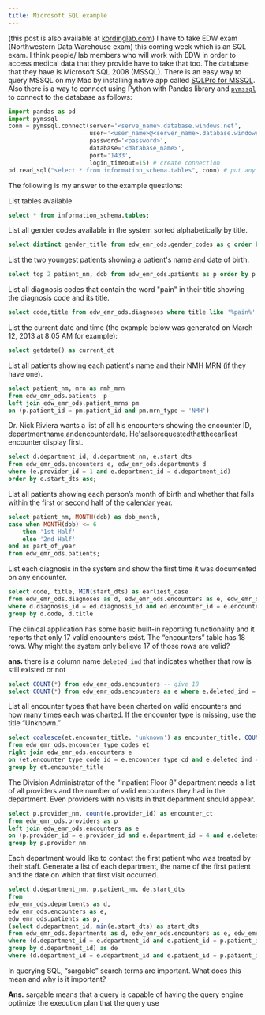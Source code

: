 ```yaml
---
title: Microsoft SQL example
---
```


(this post is also available at [kordinglab.com](http://kordinglab.com/)) I have to take EDW exam (Northwestern Data Warehouse exam) this coming week which is an SQL exam. I think people/ lab members who will work with EDW in order to access medical data that they provide have to take that too. The database that they have is Microsoft SQL 2008 (MSSQL). There is an easy way to query MSSQL on my Mac by installing
native app called [SQLPro for MSSQL](http://www.macsqlclient.com/). Also there is a way to connect using Python with  Pandas library and [`pymssql`](https://github.com/PyMySQL/PyMySQL) to connect to the database as follows:


```python
import pandas as pd
import pymssql
conn = pymssql.connect(server='<serve_name>.database.windows.net',
                       user='<user_name>@<server_name>.database.windows.net',
                       password='<password>',
                       database='<database_name>',
                       port='1433',
                       login_timeout=15) # create connection
pd.read_sql("select * from information_schema.tables", conn) # put any query in first argument
```

The following is my answer to the example questions:

List tables available

```sql
select * from information_schema.tables;
```

List all gender codes available in the system sorted alphabetically by title.

```sql
select distinct gender_title from edw_emr_ods.gender_codes as g order by g.gender_title
```

List the two youngest patients showing a patient's name and date of birth.

```sql
select top 2 patient_nm, dob from edw_emr_ods.patients as p order by p.dob desc
```

List all diagnosis codes that contain the word "pain" in their title showing the diagnosis code and its title.

```sql
select code,title from edw_emr_ods.diagnoses where title like '%pain%'
```

List the current date and time (the example below was generated on March 12, 2013 at 8:05 AM for example):

```sql
select getdate() as current_dt
```

List all patients showing each patient's name and their NMH MRN (if they have one).

```sql
select patient_nm, mrn as nmh_mrn
from edw_emr_ods.patients  p
left join edw_emr_ods.patient_mrns pm
on (p.patient_id = pm.patient_id and pm.mrn_type = 'NMH')
```

Dr. Nick Riviera wants a list of all his encounters showing the encounter ID, departmentname,andencounterdate. He'salsorequestedthattheearliest encounter display first.

```sql
select d.department_id, d.department_nm, e.start_dts
from edw_emr_ods.encounters e, edw_emr_ods.departments d
where (e.provider_id = 1 and e.department_id = d.department_id)
order by e.start_dts asc;
```

List all patients showing each person’s month of birth and whether that falls within the first or second half of the calendar year.

```sql
select patient_nm, MONTH(dob) as dob_month,
case when MONTH(dob) <= 6
	then '1st Half'
	else '2nd Half'
end as part_of_year
from edw_emr_ods.patients;
```

List each diagnosis in the system and show the first time it was documented on any encounter.

```sql
select code, title, MIN(start_dts) as earliest_case
from edw_emr_ods.diagnoses as d, edw_emr_ods.encounters as e, edw_emr_ods.encounter_diagnoses as ed
where d.diagnosis_id = ed.diagnosis_id and ed.encounter_id = e.encounter_id
group by d.code, d.title
```

The clinical application has some basic built-in reporting functionality and it reports that only 17 valid encounters exist. The “encounters” table has 18 rows. Why might the system only believe 17 of those rows are valid?

**ans.** there is a column name `deleted_ind` that indicates whether that row is still existed or not

```sql
select COUNT(*) from edw_emr_ods.encounters -- give 18
select COUNT(*) from edw_emr_ods.encounters as e where e.deleted_ind = 0 -- give 17
```

List all encounter types that have been charted on valid encounters and how many times each was charted. If the encounter type is missing, use the title “Unknown.”

```sql
select coalesce(et.encounter_title, 'unknown') as encounter_title, COUNT(encounter_type_cd) as encounter_ct
from edw_emr_ods.encounter_type_codes et
right join edw_emr_ods.encounters e
on (et.encounter_type_code_id = e.encounter_type_cd and e.deleted_ind = 0)
group by et.encounter_title
```

The Division Administrator of the “Inpatient Floor 8” department needs a list of all providers and the number of valid encounters they had in the department. Even providers with no visits in that department should appear.

```sql
select p.provider_nm, count(e.provider_id) as encounter_ct
from edw_emr_ods.providers as p
left join edw_emr_ods.encounters as e
on (p.provider_id = e.provider_id and e.department_id = 4 and e.deleted_ind = 0)
group by p.provider_nm
```

Each department would like to contact the first patient who was treated by their staff. Generate a list of each department, the name of the first patient and the date on which that first visit occurred.

```sql
select d.department_nm, p.patient_nm, de.start_dts
from
edw_emr_ods.departments as d,
edw_emr_ods.encounters as e,
edw_emr_ods.patients as p,
(select d.department_id, min(e.start_dts) as start_dts
from edw_emr_ods.departments as d, edw_emr_ods.encounters as e, edw_emr_ods.patients as p
where (d.department_id = e.department_id and e.patient_id = p.patient_id)
group by d.department_id) as de
where (d.department_id = e.department_id and e.patient_id = p.patient_id and de.department_id = e.department_id and de.start_dts = e.start_dts)
```

In querying SQL, “sargable” search terms are important. What does this mean and why is it important?

**Ans.** sargable means that a query is capable of having the query engine optimize the execution plan that the query use
